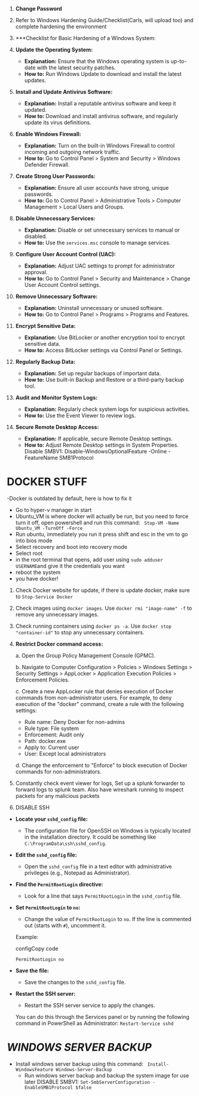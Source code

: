 1. **Change Password**
2. Refer to Windows Hardening Guide/Checklist(Carls, will upload too) and complete hardening the environment
3. ***Checklist for Basic Hardening of a Windows System:

1. **Update the Operating System:**
    
    - **Explanation:** Ensure that the Windows operating system is up-to-date with the latest security patches.
    - **How to:** Run Windows Update to download and install the latest updates.
2. **Install and Update Antivirus Software:**
    
    - **Explanation:** Install a reputable antivirus software and keep it updated.
    - **How to:** Download and install antivirus software, and regularly update its virus definitions.
3. **Enable Windows Firewall:**
    
    - **Explanation:** Turn on the built-in Windows Firewall to control incoming and outgoing network traffic.
    - **How to:** Go to Control Panel > System and Security > Windows Defender Firewall.
4. **Create Strong User Passwords:**
    
    - **Explanation:** Ensure all user accounts have strong, unique passwords.
    - **How to:** Go to Control Panel > Administrative Tools > Computer Management > Local Users and Groups.
5. **Disable Unnecessary Services:**
    
    - **Explanation:** Disable or set unnecessary services to manual or disabled.
    - **How to:** Use the `services.msc` console to manage services.
6. **Configure User Account Control (UAC):**
    
    - **Explanation:** Adjust UAC settings to prompt for administrator approval.
    - **How to:** Go to Control Panel > Security and Maintenance > Change User Account Control settings.
7. **Remove Unnecessary Software:**
    
    - **Explanation:** Uninstall unnecessary or unused software.
    - **How to:** Go to Control Panel > Programs > Programs and Features.
8. **Encrypt Sensitive Data:**
    
    - **Explanation:** Use BitLocker or another encryption tool to encrypt sensitive data.
    - **How to:** Access BitLocker settings via Control Panel or Settings.
9. **Regularly Backup Data:**
    
    - **Explanation:** Set up regular backups of important data.
    - **How to:** Use built-in Backup and Restore or a third-party backup tool.
10. **Audit and Monitor System Logs:**
    
    - **Explanation:** Regularly check system logs for suspicious activities.
    - **How to:** Use the Event Viewer to review logs.
11. **Secure Remote Desktop Access:**
    
    - **Explanation:** If applicable, secure Remote Desktop settings.
    - **How to:** Adjust Remote Desktop settings in System Properties.
	    Disable SMBV1: Disable-WindowsOptionalFeature -Online -FeatureName SMB1Protocol

**DOCKER STUFF**
=
-Docker is outdated by default, here is how to fix it
- Go to hyper-v manager in start
- Ubuntu_VM is where docker will actually be run, but you need to force turn it off, open powershell and run this command:
``` Stop-VM -Name Ubuntu_VM -TurnOff -Force```
- Run ubuntu, immediately you run it press shift and esc in the vm to go into bios mode
- Select recovery and boot into recovery mode
- Select root
- in the root terminal that opens, add user using ```sudo adduser USERNAME```and give it the credentials you want
- reboot the system
- you have docker!

 1. Check Docker website for update, if there is update docker, make sure to `Stop-Service Docker`

 2. Check images using `docker images`. Use `docker rmi "image-name" -f` to remove any unnecessary images.
 3. Check running containers using `docker ps -a`. Use `docker stop "container-id"` to stop any unnecessary containers.

4.  **Restrict Docker command access:**
    
    a. Open the Group Policy Management Console (GPMC).
    
    b. Navigate to Computer Configuration > Policies > Windows Settings > Security Settings > AppLocker > Application Execution Policies > Enforcement Policies.
    
    c. Create a new AppLocker rule that denies execution of Docker commands from non-administrator users. For example, to deny execution of the "docker" command, create a rule with the following settings:
    
    - Rule name: Deny Docker for non-admins
    - Rule type: File system
    - Enforcement: Audit only
    - Path: docker.exe
    - Apply to: Current user
    - User: Except local administrators
    
    d. Change the enforcement to "Enforce" to block execution of Docker commands for non-administrators.
5. Constantly check event viewer for logs, Set up a splunk forwarder to forward logs to splunk team. Also have wireshark running to inspect packets for any malicious packets


6. DISABLE SSH

-  **Locate your `sshd_config` file:**
    
    - The configuration file for OpenSSH on Windows is typically located in the installation directory. It could be something like `C:\ProgramData\ssh\sshd_config`.
- **Edit the `sshd_config` file:**
    
    - Open the `sshd_config` file in a text editor with administrative privileges (e.g., Notepad as Administrator).
- **Find the `PermitRootLogin` directive:**
    
    - Look for a line that says `PermitRootLogin` in the `sshd_config` file.
- **Set `PermitRootLogin` to `no`:**
    
    - Change the value of `PermitRootLogin` to `no`. If the line is commented out (starts with `#`), uncomment it.
    
    Example:
    
    configCopy code
    
    `PermitRootLogin no`
    
- **Save the file:**
    
    - Save the changes to the `sshd_config` file.
- **Restart the SSH server:**
    
    - Restart the SSH server service to apply the changes.
    
    You can do this through the Services panel or by running the following command in PowerShell as Administrator:
    `Restart-Service sshd`

***WINDOWS SERVER BACKUP***
=
- Install windows server backup using this command:
  ``` Install-WindowsFeature Windows-Server-Backup```
  - Run windows server backup and backup the system image for use later
  DISABLE SMBV1: 
```Set-SmbServerConfiguration -EnableSMB1Protocol $false```   

